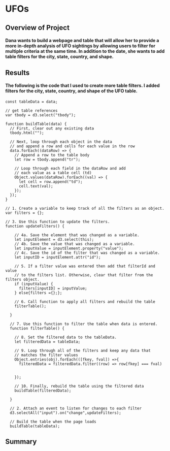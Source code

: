 # UFOs
## Overview of Project
#### Dana wants to build a webpage and table that will allow her to provide a more in-depth analysis of UFO sightings by allowing users to filter for multiple criteria at the same time. In addition to the date, she wants to add table filters for the city, state, country, and shape.

## Results
#### The following is the code that I used to create more table filters. I added filters for the city, state, country, and shape of the UFO table. 

```// from data.js
const tableData = data;

// get table references
var tbody = d3.select("tbody");

function buildTable(data) {
  // First, clear out any existing data
  tbody.html("");

  // Next, loop through each object in the data
  // and append a row and cells for each value in the row
  data.forEach((dataRow) => {
    // Append a row to the table body
    let row = tbody.append("tr");

    // Loop through each field in the dataRow and add
    // each value as a table cell (td)
    Object.values(dataRow).forEach((val) => {
      let cell = row.append("td");
      cell.text(val);
    });
  });
}

// 1. Create a variable to keep track of all the filters as an object.
var filters = {};

// 3. Use this function to update the filters. 
function updateFilters() {

    // 4a. Save the element that was changed as a variable.
    let inputElement = d3.select(this);
    // 4b. Save the value that was changed as a variable.
    let inputValue = inputElement.property("value");
    // 4c. Save the id of the filter that was changed as a variable.
    let inputID = inputElement.attr("id");
  
    // 5. If a filter value was entered then add that filterId and value
    // to the filters list. Otherwise, clear that filter from the filters object.
    if (inputValue) {
      filters[inputID] = inputValue;
    } else{filters ={};};
  
    // 6. Call function to apply all filters and rebuild the table
    filterTable();
  
  }
  
  // 7. Use this function to filter the table when data is entered.
  function filterTable() {
  
    // 8. Set the filtered data to the tableData.
    let filteredData = tableData;
  
    // 9. Loop through all of the filters and keep any data that
    // matches the filter values
    Object.entries(obj).forEach(([fkey, fval]) =>{
      filteredData = filteredData.filter((row) => row[fkey] === fval)
          

    });  
    
    // 10. Finally, rebuild the table using the filtered data
    buildTable(filteredData); 

  }
  
  // 2. Attach an event to listen for changes to each filter
  d3.selectAll("input").on("change",updateFilters);
  
  // Build the table when the page loads
  buildTable(tableData);
  ```


## Summary

